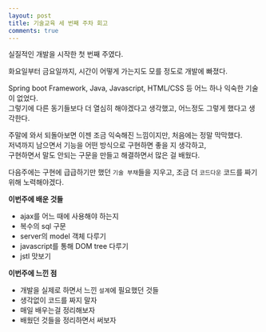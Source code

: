 ```yaml
---
layout: post
title: 기술교육 세 번째 주차 회고
comments: true
---
```

실질적인 개발을 시작한 첫 번째 주였다.

화요일부터 금요일까지, 시간이 어떻게 가는지도 모를 정도로 개발에 빠졌다.

Spring boot Framework, Java, Javascript, HTML/CSS 등 어느 하나 익숙한 기술이 없었다.<br>
그렇기에 다른 동기들보다 더 열심히 해야겠다고 생각했고, 어느정도 그렇게 했다고 생각한다.<br>

주말에 와서 되돌아보면 이젠 조금 익숙해진 느낌이지만, 처음에는 정말 막막했다.<br>
저녁까지 남으면서 기능을 어떤 방식으로 구현하면 좋을 지 생각하고, <br>
구현하면서 말도 안되는 구문을 만들고 해결하면서 많은 걸 배웠다.

다음주에는 구현에 급급하기만 했던 `기술 부채`들을 지우고, 
조금 더 `코드다운` 코드를 짜기 위해 노력해야겠다.


**이번주에 배운 것들**
* ajax를 어느 때에 사용해야 하는지
* 복수의 sql 구문
* server의 model 객체 다루기
* javascript를 통해 DOM tree 다루기
* jstl 맛보기


**이번주에 느낀 점**
* 개발을 실제로 하면서 느낀 `설계`에 필요했던 것들
* 생각없이 코드를 짜지 말자
* 매일 배우는걸 정리해보자
* 배웠던 것들을 정리하면서 써보자